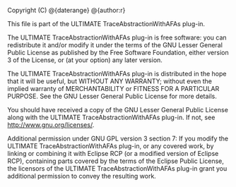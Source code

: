 Copyright (C) @{daterange} @{author:r}

This file is part of the ULTIMATE TraceAbstractionWithAFAs plug-in.

The ULTIMATE TraceAbstractionWithAFAs plug-in is free software: you can redistribute it and/or modify
it under the terms of the GNU Lesser General Public License as published
by the Free Software Foundation, either version 3 of the License, or
(at your option) any later version.

The ULTIMATE TraceAbstractionWithAFAs plug-in is distributed in the hope that it will be useful,
but WITHOUT ANY WARRANTY; without even the implied warranty of
MERCHANTABILITY or FITNESS FOR A PARTICULAR PURPOSE. See the
GNU Lesser General Public License for more details.

You should have received a copy of the GNU Lesser General Public License
along with the ULTIMATE TraceAbstractionWithAFAs plug-in. If not, see <http://www.gnu.org/licenses/>.

Additional permission under GNU GPL version 3 section 7:
If you modify the ULTIMATE TraceAbstractionWithAFAs plug-in, or any covered work, by linking
or combining it with Eclipse RCP (or a modified version of Eclipse RCP), 
containing parts covered by the terms of the Eclipse Public License, the 
licensors of the ULTIMATE TraceAbstractionWithAFAs plug-in grant you additional permission 
to convey the resulting work.
